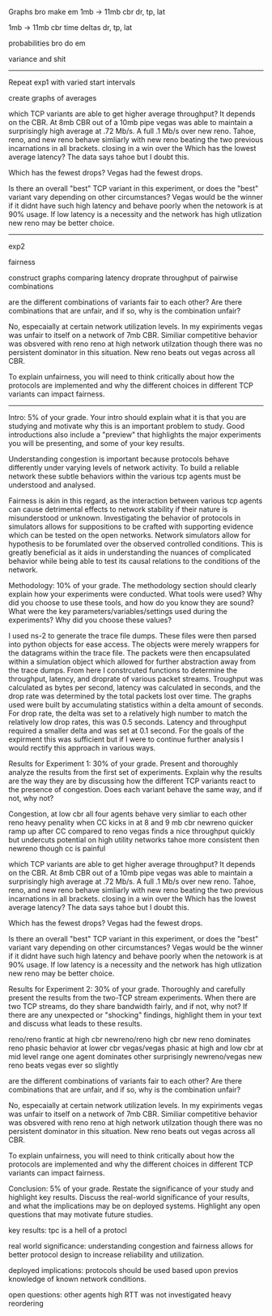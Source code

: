 Graphs bro
 make em
1mb -> 11mb cbr
 dr, tp, lat

1mb -> 11mb cbr
time deltas
 dr, tp, lat

probabilities bro
 do em

variance and shit

-----------------------

Repeat exp1 with varied start
intervals

create graphs of averages

which TCP variants are able to get higher average throughput?
  It depends on the CBR. At 8mb CBR out of a 10mb pipe vegas was able to maintain
  a surprisingly high average at .72 Mb/s. A full .1 Mb/s over new reno. 
  Tahoe, reno, and new reno behave simliarly with new reno beating the two previous incarnations in all brackets.
  closing in a win over the 
Which has the lowest average latency?
  The data says tahoe but I doubt this.

Which has the fewest drops?
  Vegas had the fewest drops.

Is there an overall "best" TCP variant in this experiment, or does the "best" variant vary depending on other circumstances? 
  Vegas would be the winner if it didnt have such high latency and behave poorly when the netowork is at 90% usage. If low latency is a necessity and the network has high utlization new reno may be better choice.

----------------------
exp2

fairness

construct graphs comparing
latency
droprate
throughput
of pairwise combinations

are the different combinations of variants fair to each other?
Are there combinations that are unfair, and if so, why is the combination unfair?

 No, especaially at certain network utilization levels. In my expiriments vegas was unfair to itself on a network of 7mb CBR. Similiar competitive behavior was obsvered with reno reno at high network utilzation though there was no persistent dominator in this situation.
 New reno beats out vegas across all CBR.

To explain unfairness, you will need to think critically about how the protocols are implemented and why the different choices in different TCP variants can impact fairness. 

----------------------

Intro: 5% of your grade. Your intro should explain what it is that you are studying and motivate why this is an important problem to study. Good introductions also include a "preview" that highlights the major experiments you will be presenting, and some of your key results.

Understanding congestion is important because protocols behave differently under varying levels of network activity. To build a reliable network these subtle behaviors within the various tcp agents must be understood and analysed.


Fairness is akin in this regard, as the interaction between various tcp agents can cause detrimental effects to network stability if their nature is misunderstood or unknown. Investigating the behavior of protocols in simulators allows for suppositions to be crafted with supporting evidence which can be tested on the open networks. Network simulators allow for hypothesis to be forumlated over the observed controlled conditions. This is greatly beneficial as it aids in understanding the nuances of complicated behavior while being able to test its causal relations to the conditions of the network.


Methodology: 10% of your grade. The methodology section should clearly explain how your experiments were conducted. What tools were used? Why did you choose to use these tools, and how do you know they are sound? What were the key parameters/variables/settings used during the experiments? Why did you choose these values?

I used ns-2 to generate the trace file dumps. These files were then parsed into python objects for ease access. The objects were merely wrappers for the datagrams within the trace file.  The packets were then encapsulated within a simulation object which allowed for further abstraction away from the trace dumps.  From here I constrcuted functions to determine the throughput, latency, and droprate of various packet streams.  Troughput was calculated as bytes per second, latency was calculated in seconds, and the drop rate was determined by the total packets lost over time. The graphs used were built by accumulating statistics within a delta amount of seconds. For drop rate, the delta was set to a relatively high number to match the relatively low drop rates, this was 0.5 seconds. Latency and throughput required a smaller delta and was set at 0.1 second. For the goals of the expirment this was sufficient but if I were to continue further analysis I would rectify this approach in various ways.


Results for Experiment 1: 30% of your grade. Present and thoroughly analyze the results from the first set of experiments. Explain why the results are the way they are by discussing how the different TCP variants react to the presence of congestion. Does each variant behave the same way, and if not, why not?

Congestion, 
at low cbr all four agents behave very simliar to each other
 reno
  heavy penality when CC kicks in at 8 and 9 mb cbr
 newreno
  quicker ramp up after CC compared to reno
 vegas
  finds a nice throughput quickly but undercuts potential on high utility networks
 tahoe
  more consistent then newreno though cc is painful

which TCP variants are able to get higher average throughput?
  It depends on the CBR. At 8mb CBR out of a 10mb pipe vegas was able to maintain
  a surprisingly high average at .72 Mb/s. A full .1 Mb/s over new reno. 
  Tahoe, reno, and new reno behave simliarly with new reno beating the two previous incarnations in all brackets.
  closing in a win over the 
Which has the lowest average latency?
  The data says tahoe but I doubt this.

Which has the fewest drops?
  Vegas had the fewest drops.

Is there an overall "best" TCP variant in this experiment, or does the "best" variant vary depending on other circumstances? 
  Vegas would be the winner if it didnt have such high latency and behave poorly when the netowork is at 90% usage. If low latency is a necessity and the network has high utlization new reno may be better choice.


Results for Experiment 2: 30% of your grade. Thoroughly and carefully present the results from the two-TCP stream experiments. When there are two TCP streams, do they share bandwidth fairly, and if not, why not? If there are any unexpected or "shocking" findings, highlight them in your text and discuss what leads to these results.

reno/reno
 frantic at high cbr
newreno/reno
 high cbr new reno dominates reno
 phasic behavior at lower cbr
vegas/vegas
 phasic at high and low cbr
 at mid level range one agent dominates other surprisingly
newreno/vegas
 new reno beats vegas ever so slightly

are the different combinations of variants fair to each other?
Are there combinations that are unfair, and if so, why is the combination unfair?

 No, especaially at certain network utilization levels. In my expiriments vegas was unfair to itself on a network of 7mb CBR. Similiar competitive behavior was obsvered with reno reno at high network utilzation though there was no persistent dominator in this situation.
 New reno beats out vegas across all CBR.

To explain unfairness, you will need to think critically about how the protocols are implemented and why the different choices in different TCP variants can impact fairness. 


Conclusion: 5% of your grade. Restate the significance of your study and highlight key results. Discuss the real-world significance of your results, and what the implications may be on deployed systems. Highlight any open questions that may motivate future studies.

key results:
  tpc is a hell of a protocl

real world significance:
  understanding congestion and fairness allows for better protocol design to increase reliability and utilization.

deployed implications:
  protocols should be used based upon previos knowledge of known network conditions.

open questions:
  other agents
  high RTT was not investigated
  heavy reordering

